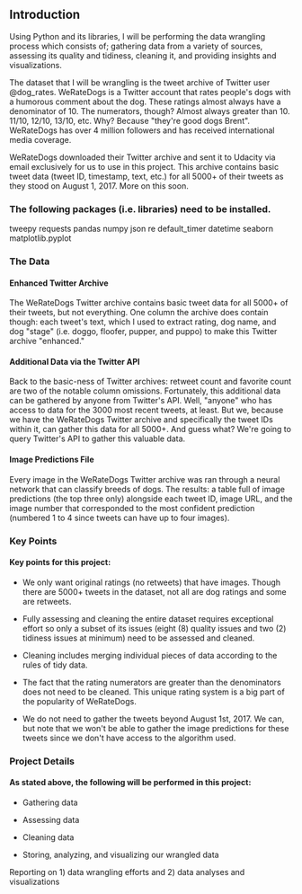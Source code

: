 ## Introduction
Using Python and its libraries, I will be performing the data wrangling process which consists of; gathering data from a variety of sources, assessing its quality and tidiness, cleaning it, and providing insights and visualizations.

The dataset that I will be wrangling is the tweet archive of Twitter user @dog_rates. WeRateDogs is a Twitter account that rates people's dogs with a humorous comment about the dog. These ratings almost always have a denominator of 10. The numerators, though? Almost always greater than 10. 11/10, 12/10, 13/10, etc. Why? Because "they're good dogs Brent". WeRateDogs has over 4 million followers and has received international media coverage.

WeRateDogs downloaded their Twitter archive and sent it to Udacity via email exclusively for us to use in this project. This archive contains basic tweet data (tweet ID, timestamp, text, etc.) for all 5000+ of their tweets as they stood on August 1, 2017. More on this soon.

### The following packages (i.e. libraries) need to be installed.
tweepy
requests
pandas
numpy
json
re
default_timer
datetime
seaborn
matplotlib.pyplot


### The Data
#### Enhanced Twitter Archive
The WeRateDogs Twitter archive contains basic tweet data for all 5000+ of their tweets, but not everything. One column the archive does contain though: each tweet's text, which I used to extract rating, dog name, and dog "stage" (i.e. doggo, floofer, pupper, and puppo) to make this Twitter archive "enhanced."

#### Additional Data via the Twitter API
Back to the basic-ness of Twitter archives: retweet count and favorite count are two of the notable column omissions. Fortunately, this additional data can be gathered by anyone from Twitter's API. Well, "anyone" who has access to data for the 3000 most recent tweets, at least. But we, because we have the WeRateDogs Twitter archive and specifically the tweet IDs within it, can gather this data for all 5000+. And guess what? We're going to query Twitter's API to gather this valuable data.

#### Image Predictions File
Every image in the WeRateDogs Twitter archive was ran through a neural network that can classify breeds of dogs. The results: a table full of image predictions (the top three only) alongside each tweet ID, image URL, and the image number that corresponded to the most confident prediction (numbered 1 to 4 since tweets can have up to four images).

### Key Points
#### Key points for this project:

* We only want original ratings (no retweets) that have images. Though there are 5000+ tweets in the dataset, not all are dog ratings and some are retweets.

* Fully assessing and cleaning the entire dataset requires exceptional effort so only a subset of its issues (eight (8) quality issues and two (2) tidiness issues at minimum) need to be assessed and cleaned.

* Cleaning includes merging individual pieces of data according to the rules of tidy data.

* The fact that the rating numerators are greater than the denominators does not need to be cleaned. This unique rating system is a big part of the popularity of WeRateDogs.

* We do not need to gather the tweets beyond August 1st, 2017. We can, but note that we won't be able to gather the image predictions for these tweets since we don't have access to the algorithm used.

### Project Details
#### As stated above, the following will be performed in this project:

* Gathering data

* Assessing data

* Cleaning data

* Storing, analyzing, and visualizing our wrangled data

Reporting on 1) data wrangling efforts and 2) data analyses and visualizations
